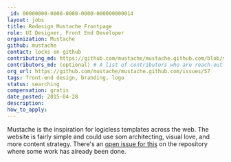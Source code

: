 ```yaml
---
_id: 00000000-0000-0000-0000-000000000014
layout: jobs
title: Redesign Mustache Frontpage
role: UI Designer, Front End Developer
organization: Mustache
github: mustache
contact: locks on github
contributing_md: https://github.com/mustache/mustache.github.com/blob/master/CONTRIBUTING.md
contributors_md: (optional) # A list of contributors who are reach-out-able.
org_url: https://github.com/mustache/mustache.github.com/issues/57
tags: front-end design, branding, logo
status: searching
compensation: gratis
date_posted: 2015-04-28
description:
how_to_apply:
---
```


Mustache is the inspiration for logicless templates across the web. The website is fairly simple and could use som architecting, visual love, and more content strategy. There's an [open issue for this](https://github.com/mustache/mustache.github.com/issues/57) on the repository where some work has already been done.
